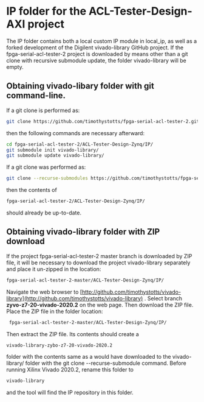 # IP folder for the ACL-Tester-Design-AXI project
The IP folder contains both a local custom IP module in local_ip, as well as
a forked development of the Digilent vivado-library GitHub project. If the
fpga-serial-acl-tester-2 project is downloaded by means other than a git clone
with recursive submodule update, the folder vivado-library will be empty.

## Obtaining vivado-libary folder with git command-line.
If a git clone is performed as:
```bash
git clone https://github.com/timothystotts/fpga-serial-acl-tester-2.git
```
then the following commands are necessary afterward:
```bash
cd fpga-serial-acl-tester-2/ACL-Tester-Design-Zynq/IP/
git submodule init vivado-library/
git submodule update vivado-library/
```
If a git clone was performed as:
```bash
git clone --recurse-submodules https://github.com/timothystotts/fpga-serial-acl-tester-2.git
```
then the contents of
```bash
fpga-serial-acl-tester-2/ACL-Tester-Design-Zynq/IP/
```
should already be up-to-date.

## Obtaining vivado-library folder with ZIP download
If the project fpga-serial-acl-tester-2 master branch is downloaded by ZIP file,
it will be necessary to download the project vivado-library separately and place
it un-zipped in the location:
```bash
fpga-serial-acl-tester-2-master/ACL-Tester-Design-Zynq/IP/
```
Navigate the web browser to
[http://github.com/timothystotts/vivado-library](http://github.com/timothystotts/vivado-library)
.
Select branch **zyvo-z7-20-vivado-2020.2** on the web page. Then download the
ZIP file. Place the ZIP file in the folder location:
```bash
 fpga-serial-acl-tester-2-master/ACL-Tester-Design-Zynq/IP/
```
Then extract the ZIP file. Its contents should create a
```bash
vivado-library-zybo-z7-20-vivado-2020.2
```
folder with the contents same as a would have downloaded to the vivado-library/
folder with the git clone --recurse-submodule command.
Before running Xilinx Vivado 2020.2, rename this folder to
```bash
vivado-library
```
and the tool will find the IP repository in this folder.
